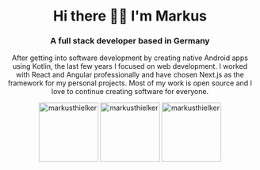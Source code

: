 <h1 align="center">Hi there 👋🏻 I'm Markus</h1>
<h3 align="center">A full stack developer based in Germany</h3>

<p align="center">
  After getting into software development by creating native Android apps using Kotlin, the last few years I focused on web development. I worked with React and Angular professionally and have chosen Next.js as the framework for my personal projects. Most of my work is open source and I love to continue creating software for everyone.
</p>

<div class="row" align="center">

  <img style="height: 120px" src="https://github-readme-stats.vercel.app/api?username=markusthielker&show_icons=true&locale=en" alt="markusthielker" />
  <img style="height: 120px" src="https://github-readme-stats.vercel.app/api/top-langs?username=markusthielker&show_icons=true&locale=en&layout=compact" alt="markusthielker" />
  <img style="height: 120px" src="https://github-readme-streak-stats.herokuapp.com/?user=markusthielker&" alt="markusthielker" />

</div>
